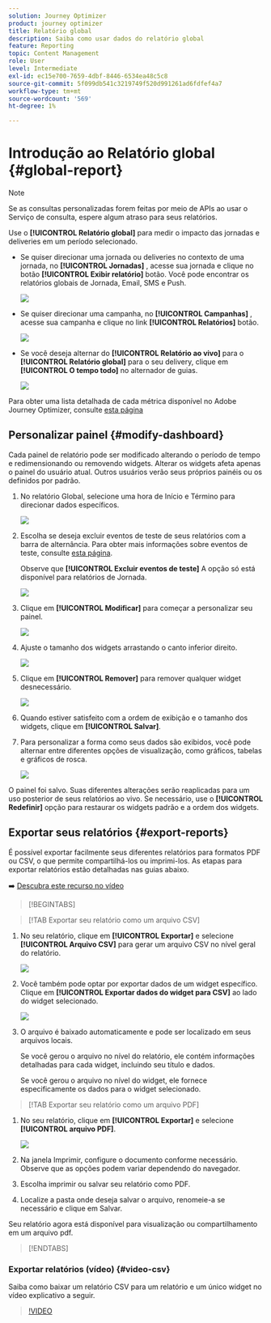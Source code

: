 ```yaml
---
solution: Journey Optimizer
product: journey optimizer
title: Relatório global
description: Saiba como usar dados do relatório global
feature: Reporting
topic: Content Management
role: User
level: Intermediate
exl-id: ec15e700-7659-4dbf-8446-6534ea48c5c8
source-git-commit: 5f099db541c3219749f520d991261ad6fdfef4a7
workflow-type: tm+mt
source-wordcount: '569'
ht-degree: 1%

---
```


# Introdução ao Relatório global {#global-report}

>[!NOTE]
>
> Se as consultas personalizadas forem feitas por meio de APIs ao usar o Serviço de consulta, espere algum atraso para seus relatórios.

Use o **[!UICONTROL Relatório global]** para medir o impacto das jornadas e deliveries em um período selecionado.

* Se quiser direcionar uma jornada ou deliveries no contexto de uma jornada, no **[!UICONTROL Jornadas]** , acesse sua jornada e clique no botão **[!UICONTROL Exibir relatório]** botão. Você pode encontrar os relatórios globais de Jornada, Email, SMS e Push.

  ![](assets/report_journey.png)

* Se quiser direcionar uma campanha, no **[!UICONTROL Campanhas]** , acesse sua campanha e clique no link **[!UICONTROL Relatórios]** botão.

  ![](assets/report_campaign.png)

* Se você deseja alternar do **[!UICONTROL Relatório ao vivo]** para o **[!UICONTROL Relatório global]** para o seu delivery, clique em **[!UICONTROL O tempo todo]** no alternador de guias.

  ![](assets/report_5.png)

Para obter uma lista detalhada de cada métrica disponível no Adobe Journey Optimizer, consulte [esta página](#list-of-components-global)

## Personalizar painel {#modify-dashboard}

Cada painel de relatório pode ser modificado alterando o período de tempo e redimensionando ou removendo widgets. Alterar os widgets afeta apenas o painel do usuário atual. Outros usuários verão seus próprios painéis ou os definidos por padrão.

1. No relatório Global, selecione uma hora de Início e Término para direcionar dados específicos.

   ![](assets/report_modify_1.png)

1. Escolha se deseja excluir eventos de teste de seus relatórios com a barra de alternância. Para obter mais informações sobre eventos de teste, consulte [esta página](../building-journeys/testing-the-journey.md).

   Observe que **[!UICONTROL Excluir eventos de teste]** A opção só está disponível para relatórios de Jornada.

   ![](assets/report_modify_2.png)

1. Clique em **[!UICONTROL Modificar]** para começar a personalizar seu painel.

   ![](assets/report_modify_3.png)

1. Ajuste o tamanho dos widgets arrastando o canto inferior direito.

   ![](assets/report_modify_4.png)

1. Clique em **[!UICONTROL Remover]** para remover qualquer widget desnecessário.

   ![](assets/report_modify_5.png)

1. Quando estiver satisfeito com a ordem de exibição e o tamanho dos widgets, clique em **[!UICONTROL Salvar]**.

1. Para personalizar a forma como seus dados são exibidos, você pode alternar entre diferentes opções de visualização, como gráficos, tabelas e gráficos de rosca.

   ![](assets/report_modify_10.png)

O painel foi salvo. Suas diferentes alterações serão reaplicadas para um uso posterior de seus relatórios ao vivo. Se necessário, use o **[!UICONTROL Redefinir]** opção para restaurar os widgets padrão e a ordem dos widgets.

## Exportar seus relatórios {#export-reports}

É possível exportar facilmente seus diferentes relatórios para formatos PDF ou CSV, o que permite compartilhá-los ou imprimi-los. As etapas para exportar relatórios estão detalhadas nas guias abaixo.

➡️ [Descubra este recurso no vídeo](#video-csv)


>[!BEGINTABS]

>[!TAB Exportar seu relatório como um arquivo CSV]

1. No seu relatório, clique em **[!UICONTROL Exportar]** e selecione **[!UICONTROL Arquivo CSV]** para gerar um arquivo CSV no nível geral do relatório.

   ![](assets/export_1.png)

1. Você também pode optar por exportar dados de um widget específico. Clique em **[!UICONTROL Exportar dados do widget para CSV]** ao lado do widget selecionado.

   ![](assets/export_3.png)

1. O arquivo é baixado automaticamente e pode ser localizado em seus arquivos locais.

   Se você gerou o arquivo no nível do relatório, ele contém informações detalhadas para cada widget, incluindo seu título e dados.

   Se você gerou o arquivo no nível do widget, ele fornece especificamente os dados para o widget selecionado.

>[!TAB Exportar seu relatório como um arquivo PDF]

1. No seu relatório, clique em **[!UICONTROL Exportar]** e selecione **[!UICONTROL arquivo PDF]**.

   ![](assets/export_2.png)

1. Na janela Imprimir, configure o documento conforme necessário. Observe que as opções podem variar dependendo do navegador.

1. Escolha imprimir ou salvar seu relatório como PDF.

1. Localize a pasta onde deseja salvar o arquivo, renomeie-a se necessário e clique em Salvar.

Seu relatório agora está disponível para visualização ou compartilhamento em um arquivo pdf.



>[!ENDTABS]


### Exportar relatórios (vídeo) {#video-csv}

Saiba como baixar um relatório CSV para um relatório e um único widget no vídeo explicativo a seguir.

>[!VIDEO](https://video.tv.adobe.com/v/3424603?quality=12)

